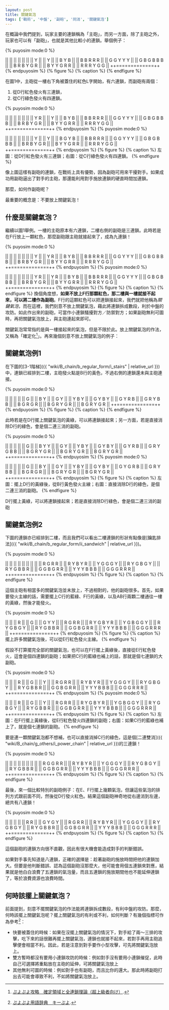 ```yaml
---
layout: post
title: 關鍵氣泡
tags: ['戰術', '中盤', '副砲', '同消', '關鍵氣泡']
---
```


在概論中我們提到，玩家主要的連鎖稱為「主砲」，而另一方面，除了主砲之外，玩家也可以有「副砲」，也就是其他比較小的連鎖。舉個例子： 

{% puyosim mode:0 %}
                 
||             ||
||             ||
||             ||
|| Y           ||
|| Y           ||
|| B       Y B ||
|| B B   R R R ||
|| G G   Y Y Y ||
|| G B G B B B ||
|| B R B Y G R ||
|| B Y Y G R R ||
|| R R R Y G G ||
++=============++
{% endpuyosim %}
{% figure %}
{% caption %}
{% endfigure %}

在圖1中，主砲從一樓右下角被蓋住的紅色L字開始，有六連鎖，而副砲有兩個：
1. 從D行紅色發火有三連鎖，
2. 從C行綠色發火有四連鎖。

{% puyosim mode:0 %}
                 
||             ||
||             ||
||             ||
|| Y     R     ||
|| Y           ||
|| B       Y B ||
|| B B   R R R ||
|| G G   Y Y Y ||
|| G B G B B B ||
|| B R B Y G R ||
|| B Y Y G R R ||
|| R R R Y G G ||
++=============++
{% endpuyosim %}
{% puyosim mode:0 %}
                 
||             ||
||             ||
||             ||
|| Y           ||
|| Y           ||
|| B   G   Y B ||
|| B B   R R R ||
|| G G   Y Y Y ||
|| G B G B B B ||
|| B R B Y G R ||
|| B Y Y G R R ||
|| R R R Y G G ||
++=============++
{% endpuyosim %}
{% figure %}
{% caption %}
左圖：從D行紅色發火有三連鎖；右圖：從C行綠色發火有四連鎖。
{% endfigure %}

像上圖這樣有副砲的連鎖，在戰術上具有優勢，因為副砲可用來干擾對手。如果成功用副砲逼出了對手的主砲，那還能利用對手施放連鎖的硬直時間加連鎖。

那麼，如何作副砲呢？

最重要的概念是：不要放上關鍵氣泡！

## 什麼是關鍵氣泡？

繼續以圖1舉例。一樓的主砲原本有六連鎖，二樓右側的副砲是三連鎖。此時若是在F行放上一顆紅色，那麼副砲跟主砲就接起來了，成為九連鎖！

{% puyosim mode:0 %}
                 
||             ||
||             ||
||             ||
|| Y           ||
|| Y         R ||
|| B       Y B ||
|| B B   R R R ||
|| G G   Y Y Y ||
|| G B G B B B ||
|| B R B Y G R ||
|| B Y Y G R R ||
|| R R R Y G G ||
++=============++
{% endpuyosim %}
{% puyosim mode:0 %}
                 
||             ||
||             ||
||             ||
|| Y     R     ||
|| Y         R ||
|| B       Y B ||
|| B B   R R R ||
|| G G   Y Y Y ||
|| G B G B B B ||
|| B R B Y G R ||
|| B Y Y G R R ||
|| R R R Y G G ||
++=============++
{% endpuyosim %}
{% figure %}
{% caption %}
{% endfigure %}
換個角度想，**如果不放上F行那顆紅色，那二樓與一樓就接不起來，可以將二樓作為副砲**。F行的這顆紅色可以把連鎖接起來，我們就把他稱為*關鍵氣泡*，而在這裡，我們刻意不放上關鍵氣泡，藉此將連鎖拆成數段，利於中盤的攻防。如此作出來的副砲，可當作小連鎖騷擾對方／防禦對方；如果副砲無利可圖時，再把關鍵氣泡放上，與主砲連起來即可。

關鍵氣泡常常指的是與一樓接起來的氣泡，但是不限於此。放上關鍵氣泡的作法，又稱為「確定化[^1]」。再來幾個刻意不放上關鍵氣泡的例子：

## 關鍵氣泡例1

在下圖的[3-1階梯]({{ "wiki/B_chain/b_regular_form/i_stairs" | relative_url }})中，連鎖已經排到二樓，主砲發火點是B行的黃色，不過右側的連鎖還未與主砲連接。

{% puyosim mode:0 %}
                 
||             ||
||             ||
|| G           ||
|| B       Y   ||
|| G       Y   ||
|| Y       B Y ||
|| G Y     B Y ||
|| G Y     R B ||
|| G R Y   B B ||
|| B G R   G R ||
|| B G R Y G R ||
|| B G R Y G R ||
++=============++
{% endpuyosim %}
{% figure %}
{% caption %}
{% endfigure %}

此時若是在D行擺上關鍵氣泡的黃綠，可以將連鎖接起來；另一方面，若是直接消除D行的綠色，會是個二連三消的副砲。

{% puyosim mode:0 %}
                 
||             ||
||             ||
|| G           ||
|| B Y     Y   ||
|| G       Y   ||
|| Y       B Y ||
|| G Y     B Y ||
|| G Y     R B ||
|| G R Y G B B ||
|| B G R Y G R ||
|| B G R Y G R ||
|| B G R Y G R ||
++=============++
{% endpuyosim %}
{% puyosim mode:0 %}
                 
||             ||
||             ||
|| G           ||
|| B       Y   ||
|| G       Y   ||
|| Y       B Y ||
|| G Y     B Y ||
|| G Y   G R B ||
|| G R Y   B B ||
|| B G R   G R ||
|| B G R Y G R ||
|| B G R Y G R ||
++=============++
{% endpuyosim %}
{% figure %}
{% caption %}
左圖：擺上D行的黃綠後，從B行黃色發火主線；右圖：直接消除D行的綠色，是個二連三消的副砲。
{% endfigure %}

D行擺上黃綠，可以將連鎖接起來；若是直接消除D行綠色，會是個二連三消的副砲

## 關鍵氣泡例2

下圖的連鎖亦已經排到二樓，而且我們可以看出二樓連鎖的形狀有點像是[鑰匙排法]({{ "wiki/B_chain/b_regular_form/ii_sandwich" | relative_url }})。

{% puyosim mode:0 %}
                 
||             ||
||             ||
||             ||
||             ||
|| R G     R R ||
|| R Y   B Y R ||
|| Y G   G G Y ||
|| R Y G B G Y ||
|| R Y G B B R ||
|| G G B G R R ||
|| Y Y Y B B B ||
|| G G G R R R ||
++=============++
{% endpuyosim %}
{% figure %}
{% caption %}
{% endfigure %}

這個主砲有相當多的關鍵氣泡並未放上，不過相對的，他的副砲很多。首先，如果要發火主線的話，需要擺上C行的藍綠、F行的黃綠，以及AB行兩顆二樓通往一樓的黃綠，然後才能發火。

{% puyosim mode:0 %}
                 
||             ||
||         R   ||
||           G ||
|| G Y       Y ||
|| R G     R R ||
|| R Y G B Y R ||
|| Y G B G G Y ||
|| R Y G B G Y ||
|| R Y G B B R ||
|| G G B G R R ||
|| Y Y Y B B B ||
|| G G G R R R ||
++=============++
{% endpuyosim %}
{% figure %}
{% caption %}
擺上許多關鍵氣泡後，可以從E行紅色發火主線。
{% endfigure %}

假設不打算擺完全部的關鍵氣泡，也可以在F行擺上黃綠後，直接從E行紅色發火，這會是個四連鎖的副砲；如果把C行的藍綠也補上的話，那就是個七連鎖的大副砲。

{% puyosim mode:0 %}
                 
||             ||
||         R   ||
||           G ||
||           Y ||
|| R G     R R ||
|| R Y   B Y R ||
|| Y G   G G Y ||
|| R Y G B G Y ||
|| R Y G B B R ||
|| G G B G R R ||
|| Y Y Y B B B ||
|| G G G R R R ||
++=============++
{% endpuyosim %}
{% puyosim mode:0 %}
                 
||             ||
||         R   ||
||           G ||
||           Y ||
|| R G     R R ||
|| R Y G B Y R ||
|| Y G B G G Y ||
|| R Y G B G Y ||
|| R Y G B B R ||
|| G G B G R R ||
|| Y Y Y B B B ||
|| G G G R R R ||
++=============++
{% endpuyosim %}
{% figure %}
{% caption %}
左圖：在F行擺上黃綠後，從E行紅色發火四連鎖的副砲；右圖：如果C行的藍綠也補上了，就是個七連鎖的副砲。
{% endfigure %}

要是連一顆關鍵氣泡都不想補，也可以直接消掉C行的綠色，這是個[二連雙消]({{ "wiki/B_chain/g_others/i_power_chain" | relative_url }})的三連鎖！

{% puyosim mode:0 %}
                 
||             ||
||             ||
||             ||
||             ||
|| R G G   R R ||
|| R Y   B Y R ||
|| Y G   G G Y ||
|| R Y G B G Y ||
|| R Y G B B R ||
|| G G B G R R ||
|| Y Y Y B B B ||
|| G G G R R R ||
++=============++
{% endpuyosim %}
{% figure %}
{% caption %}
{% endfigure %}

最後，來一個比較特別的副砲例子：在E、F行擺上幾顆氣泡，但讓這些氣泡的排列方式跟前面不同，然後從D行發火紅色。結果這個副砲神奇地從右邊消到左邊，總共有八連鎖！

{% puyosim mode:0 %}
                 
||             ||
||             ||
||       R   R ||
|| G Y     G Y ||
|| R G     R R ||
|| R Y   B Y R ||
|| Y G   G G Y ||
|| R Y G B G Y ||
|| R Y G B B R ||
|| G G B G R R ||
|| Y Y Y B B B ||
|| G G G R R R ||
++=============++
{% endpuyosim %}
{% figure %}
{% caption %}
{% endfigure %}

這個副砲的連鎖方向很不直觀，因此有很大機會能造成對手的判斷錯誤。

如果對手事先知道是八連鎖，正確的選擇是：趁著副砲的施放時間把他的連鎖加大。但要是他判斷錯誤、認為這個副砲沒那麼大，他可能會用個五連鎖來對應，結果就是他白白浪費了五連鎖的氣泡量，而且五連鎖的施放期間他也不能延伸連鎖了，等於浪費資源也浪費時間。

## 何時該擺上關鍵氣泡？

前面提到，刻意不擺關鍵氣泡的作法能將連鎖拆成數段，有利中盤的攻防。那麼，何時該擺上關鍵氣泡呢？擺上關鍵氣泡的有利或不利，如何判斷？有幾個指標可作為參考[^2]：
* 快要被蓋住的時候：如果在沒擺上關鍵氣泡的情況下，對手給了兩～三排的攻擊，吃下來的話很難再擺上關鍵氣泡，連鎖也就接不起來，若對手再用主砲追擊便會相當不利。因此，若是注意到對手要作小型攻擊，可先將關鍵氣泡放上。
* 雙方暫時都沒有要用小連鎖攻防的時候：例如對手沒有要用小連鎖催促，此時自己可選擇將重點放在主砲的延伸，可將關鍵氣泡放上
* 其他無利可圖的時候：例如對手也有副砲，而且比你的還大。那此時將副砲打出去可能會導致不利，不如將關鍵氣泡放上。

[^1]: [ぷよぷよ攻略　確定領域と全連鎖理論（超上級者向け）](https://ch.nicovideo.jp/tom_nadja/blomaga/ar919395).
[^2]: [ぷよぷよ用語辞典　キーぷよ](https://www26.atwiki.jp/puyowords/pages/52.html).
